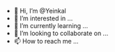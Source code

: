 - 👋 Hi, I’m @Yeinkal
- 👀 I’m interested in ...
- 🌱 I’m currently learning ...
- 💞️ I’m looking to collaborate on ...
- 📫 How to reach me ...

<!---
Yeinkal/Yeinkal is a ✨ special ✨ repository because its `README.md` (this file) appears on your GitHub profile.
You can click the Preview link to take a look at your changes.
--->
